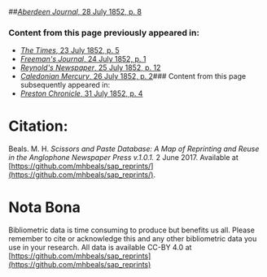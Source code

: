 ##[*Aberdeen Journal*, 28 July 1852, p. 8](https://mhbeals.github.io/sap_html/Aberdeen-Journal/Aberdeen-Journal-28-July-1852-p-8)

### Content from this page previously appeared in:
+ [*The Times*, 23 July 1852, p. 5](https://mhbeals.github.io/sap_html/The-Times/The-Times-23-July-1852-p-5)
+ [*Freeman's Journal*, 24 July 1852, p. 1](https://mhbeals.github.io/sap_html/Freeman's-Journal/Freeman's-Journal-24-July-1852-p-1)
+ [*Reynold's Newspaper*, 25 July 1852, p. 12](https://mhbeals.github.io/sap_html/Reynold's-Newspaper/Reynold's-Newspaper-25-July-1852-p-12)
+ [*Caledonian Mercury*, 26 July 1852, p. 2](https://mhbeals.github.io/sap_html/Caledonian-Mercury/Caledonian-Mercury-26-July-1852-p-2)### Content from this page subsequently appeared in:
+ [*Preston Chronicle*, 31 July 1852, p. 4](https://mhbeals.github.io/sap_html/Preston-Chronicle/Preston-Chronicle-31-July-1852-p-4)
                    
# Citation: 

Beals. M. H. *Scissors and Paste Database: A Map of Reprinting and Reuse in the Anglophone Newspaper Press v.1.0.1.* 2 June 2017. Available at [https://github.com/mhbeals/sap_reprints/](https://github.com/mhbeals/sap_reprints/). 
                    
# Nota Bona

Bibliometric data is time consuming to produce but benefits us all. Please remember to cite or acknowledge this and any other bibliometric data you use in your research. All data is available CC-BY 4.0 at [https://github.com/mhbeals/sap_reprints](https://github.com/mhbeals/sap_reprints)